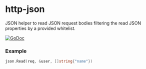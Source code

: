 # http-json

JSON helper to read JSON request bodies filtering the read JSON properties by a provided whitelist.

[![GoDoc][godoc]](https://godoc.org/github.com/rkusa/http-json)

### Example

```go
json.Read(req, &user, []string{"name"})
```

[godoc]: http://img.shields.io/badge/godoc-reference-blue.svg